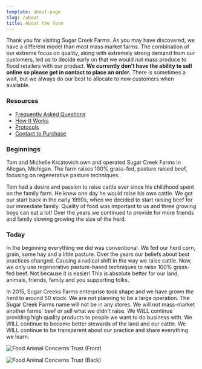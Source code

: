 ```yaml
---
template: about-page
slug: /about
title: About the farm
---
```

Thank you for visiting Sugar Creek Farms.
As you may have discovered, we have a different model than most mass market farms.
The combination of our extreme focus on quality, along with extremely strong
demand from our customers, led us to decide early on that we would not mass produce to flood
retailers with our product. **We currently don't have the ability to sell online so please get in contact to place an order.** There is sometimes a wait, but we
always do our best to allocate to new customers when available.

### Resources

* [Frequently Asked Questions](/faq)
* [How It Works](/how)
* [Protocols](/protocol)
* [Contact to Purchase](/contact)

### Beginnings

Tom and Michelle Krcatovich own and operated Sugar Creek Farms in Allegan, Michigan. The farm raises 100% grass-fed, pasture raised beef, focusing on regenerative pasture techniques.

Tom had a desire and passion to raise cattle ever since his childhood spent on the family farm. He knew one day he would raise his own cattle. We got our start back in the early 1990s, when we decided to start raising beef for our immediate family. Quality of food was important to us and three growing boys can eat a lot! Over the years we continued to provide for more friends and family slowing growing the size of the herd.

### Today

In the beginning everything we did was conventional. We fed our herd corn, grain, some hay and a little pasture. Over the years our beliefs about best practices changed. Causing a radical shift in the way we raise cattle. Now, we only use regenerative pasture-based techniques to raise 100% grass-fed beef. Not because it is easier! This is absolute better for our land, animals, friends, family and you supporting folks.

In 2015, Sugar Creeks Farms enterprise took shape and we have grown the herd to around 50 stock. We are not planning to be a large operation. The Sugar Creek Farms name will not be in any stores. We will not mass-market another farms' beef or sell what we didn't raise. We WILL continue providing high quality products to people we want to do business with. We WILL continue to become better stewards of the land and our cattle. We WILL continue to be transparent about our practice and share everything we learn.

![Food Animal Concerns Trust (Front)](/assets/beef-cattle-sugar-creek-farms-front.jpg "FACT Sugar Creek Farms Brochure (Front)")

![Food Animal Concerns Trust (Back)](/assets/beef-cattle-sugar-creek-farms-back.jpg "FACT Sugar Creek Farms Brochure (Back)")
